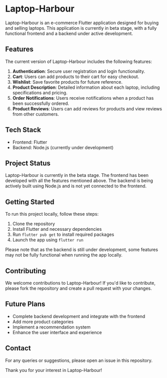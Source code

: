 # Laptop-Harbour

Laptop-Harbour is an e-commerce Flutter application designed for buying and selling laptops. This application is currently in beta stage, with a fully functional frontend and a backend under active development.

## Features

The current version of Laptop-Harbour includes the following features:

1. **Authentication**: Secure user registration and login functionality.
2. **Cart**: Users can add products to their cart for easy checkout.
3. **Wishlist**: Save favorite products for future reference.
4. **Product Description**: Detailed information about each laptop, including specifications and pricing.
5. **Order Notifications**: Users receive notifications when a product has been successfully ordered.
6. **Product Reviews**: Users can add reviews for products and view reviews from other customers.

## Tech Stack

- Frontend: Flutter
- Backend: Node.js (currently under development)

## Project Status

Laptop-Harbour is currently in the beta stage. The frontend has been developed with all the features mentioned above. The backend is being actively built using Node.js and is not yet connected to the frontend.

## Getting Started

To run this project locally, follow these steps:

1. Clone the repository
2. Install Flutter and necessary dependencies
3. Run `flutter pub get` to install required packages
4. Launch the app using `flutter run`

Please note that as the backend is still under development, some features may not be fully functional when running the app locally.

## Contributing

We welcome contributions to Laptop-Harbour! If you'd like to contribute, please fork the repository and create a pull request with your changes.

## Future Plans

- Complete backend development and integrate with the frontend
- Add more product categories
- Implement a recommendation system
- Enhance the user interface and experience

## Contact

For any queries or suggestions, please open an issue in this repository.

Thank you for your interest in Laptop-Harbour!
